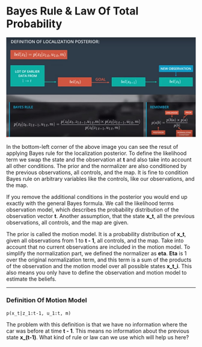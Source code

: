 # Bayes Rule & Law Of Total Probability

![alt tag](imgs/localizationPosterior.jpg)

In the bottom-left corner of the above image you can see the resut of applying Bayes rule for the localization posterior. To define the likelihood term we swap the state and the observation at **t** and also take into account all other conditions. The prior and the normalizer are also conditioned by the previous observations, all controls, and the map. It is fine to condition Bayes rule on arbitrary variables like the controls, like our observations, and the map.

If you remove the additional conditions in the posterior you would end up exactly with the general Bayes formula. We call the likelihood terms observation model, which describes the probability distribution of the observation vector **t**. Another assumption, that the state **x_t**, all the previous observations, all controls, and the map are given.

The prior is called the motion model. It is a probability distribution of **x_t**, given all observations from 1 to **t - 1**, all controls, and the map. Take into account that no current observations are included in the motion model. To simplify the normalization part, we defined the normalizer as **eta**. **Eta** is 1 over the original normalization term, and this term is a sum of the products of the observation and the motion model over all possible states **x_t_i**. This also means you only have to define the observation and motion model to estimate the beliefs.

***

### Definition Of Motion Model

```
p(x_t|z_1:t-1, u_1:t, m)
```

The problem with this definition is that we have no information where the car was before at time **t - 1**. This means no information about the previous state **x_(t-1)**. What kind of rule or law can we use which will help us here?
